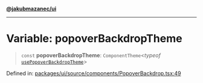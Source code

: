 [**@jakubmazanec/ui**](../README.md)

---

# Variable: popoverBackdropTheme

> `const` **popoverBackdropTheme**: `ComponentTheme`\<_typeof_
> [`usePopoverBackdropTheme`](usePopoverBackdropTheme.md)\>

Defined in:
[packages/ui/source/components/PopoverBackdrop.tsx:49](https://github.com/jakubmazanec/tools/blob/5907d31a071e860d7db8b8a00f698d18fe23e18a/packages/ui/source/components/PopoverBackdrop.tsx#L49)
